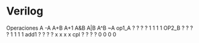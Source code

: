# Verilog

Operaciones
A
-A
A+B
A+1
A&B
A|B
A^B
~A
op1_A
?
?
?
?
1
1
1
1
OP2_B
?
?
?
?
1
1
1
1
add1
?
?
?
?
x
x
x
x
cpl
?
?
?
?
0
0
0
0